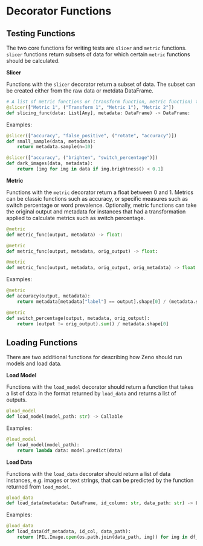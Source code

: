 # Decorator Functions

## Testing Functions

The two core functions for writing tests are `slicer` and `metric` functions.
`slicer` functions return subsets of data for which certain `metric` functions should be calculated.

**Slicer**

Functions with the `slicer` decorator return a subset of data.
The subset can be created either from the raw data or metdata DataFrame.

```python
# A list of metric functions or (transform function, metric function) tuples.
@slicer(["Metric 1", ("Transform 1", "Metric 1"), "Metric 2"])
def slicing_func(data: List[Any], metadata: DataFrame) -> DataFrame:
```

Examples:

```python
@slicer(["accuracy", "false_positive", ("rotate", "accuracy")])
def small_sample(data, metadata):
    return metadata.sample(n=10)

@slicer(["accuracy", ("brighten", "switch_percentage")])
def dark_images(data, metadata):
    return [img for img in data if img.brightness() < 0.1]
```

**Metric**

Functions with the `metric` decorator return a float between 0 and 1.
Metrics can be classic functions such as accuracy, or specific measures such as switch percentage or word prevalence.
Optionally, metric functions can take the original output and metadata for instances that had a transformation applied to calculate metrics such as switch percentage.

```python
@metric
def metric_func(output, metadata) -> float:

@metric
def metric_func(output, metadata, orig_output) -> float:

@metric
def metric_func(output, metadata, orig_output, orig_metadata) -> float:
```

Examples:

```python
@metric
def accuracy(output, metadata):
    return metadata[metadata["label"] == output].shape[0] / (metadata.shape[0])

@metric
def switch_percentage(output, metadata, orig_output):
    return (output != orig_output).sum() / metadata.shape[0]
```

## Loading Functions

There are two additional functions for describing how Zeno should run models and load data.

**Load Model**

Functions with the `load_model` decorator should return a function that takes a list of data in the format returned by `load_data` and returns a list of outputs.

```python
@load_model
def load_model(model_path: str) -> Callable
```

Examples:

```python
@load_model
def load_model(model_path):
    return lambda data: model.predict(data)
```

**Load Data**

Functions with the `load_data` decorator should return a list of data instances, e.g. images or text strings, that can be predicted by the function returned from `load_model`.

```python
@load_data
def load_data(metadata: DataFrame, id_column: str, data_path: str) -> List[Any]
```

Examples:

```python
@load_data
def load_data(df_metadata, id_col, data_path):
    return [PIL.Image.open(os.path.join(data_path, img)) for img in df_metadata[id_col]]
```

